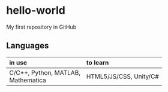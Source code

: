 # hello-world
My first repository in GitHub

## Languages

| in use | to learn |
| :--- | :--- |
| C/C++, Python, MATLAB, <br> Mathematica | HTML5/JS/CSS, Unity/C# |
